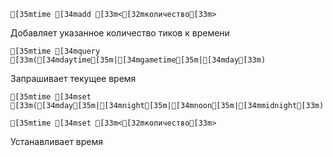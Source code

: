 ```ansi
[35mtime [34madd [33m<[32mколичество[33m>
```
Добавляет указанное количество тиков к времени

```ansi
[35mtime [34mquery [33m([34mdaytime[35m|[34mgametime[35m|[34mday[33m)
```
Запрашивает текущее время

```ansi
[35mtime [34mset [33m([34mday[35m|[34mnight[35m|[34mnoon[35m|[34mmidnight[33m)
```
```ansi
[35mtime [34mset [33m<[32mколичество[33m>
```
Устанавливает время